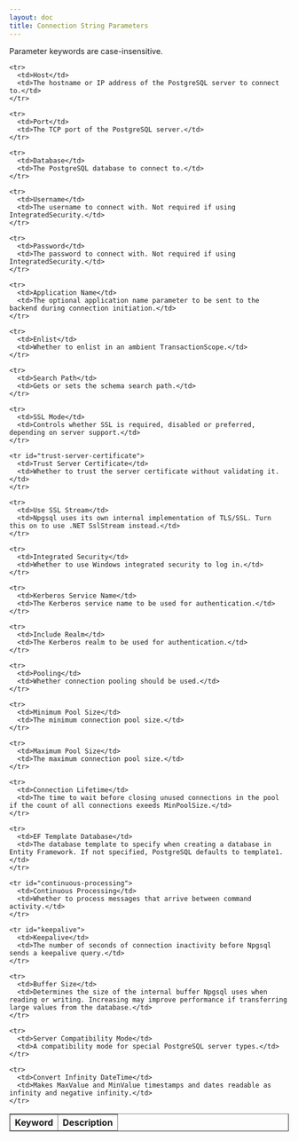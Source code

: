 ```yaml
---
layout: doc
title: Connection String Parameters
---
```


Parameter keywords are case-insensitive.

<table border="1">
  <thead>
    <tr>
      <th>Keyword</th>
      <th>Description</th>
    </tr>
  </thead>

  <tbody>

    <tr>
      <td>Host</td>
      <td>The hostname or IP address of the PostgreSQL server to connect to.</td>
    </tr>

    <tr>
      <td>Port</td>
      <td>The TCP port of the PostgreSQL server.</td>
    </tr>

    <tr>
      <td>Database</td>
      <td>The PostgreSQL database to connect to.</td>
    </tr>

    <tr>
      <td>Username</td>
      <td>The username to connect with. Not required if using IntegratedSecurity.</td>
    </tr>

    <tr>
      <td>Password</td>
      <td>The password to connect with. Not required if using IntegratedSecurity.</td>
    </tr>

    <tr>
      <td>Application Name</td>
      <td>The optional application name parameter to be sent to the backend during connection initiation.</td>
    </tr>

    <tr>
      <td>Enlist</td>
      <td>Whether to enlist in an ambient TransactionScope.</td>
    </tr>

    <tr>
      <td>Search Path</td>
      <td>Gets or sets the schema search path.</td>
    </tr>

    <tr>
      <td>SSL Mode</td>
      <td>Controls whether SSL is required, disabled or preferred, depending on server support.</td>
    </tr>

    <tr id="trust-server-certificate">
      <td>Trust Server Certificate</td>
      <td>Whether to trust the server certificate without validating it.</td>
    </tr>

    <tr>
      <td>Use SSL Stream</td>
      <td>Npgsql uses its own internal implementation of TLS/SSL. Turn this on to use .NET SslStream instead.</td>
    </tr>

    <tr>
      <td>Integrated Security</td>
      <td>Whether to use Windows integrated security to log in.</td>
    </tr>

    <tr>
      <td>Kerberos Service Name</td>
      <td>The Kerberos service name to be used for authentication.</td>
    </tr>

    <tr>
      <td>Include Realm</td>
      <td>The Kerberos realm to be used for authentication.</td>
    </tr>

    <tr>
      <td>Pooling</td>
      <td>Whether connection pooling should be used.</td>
    </tr>

    <tr>
      <td>Minimum Pool Size</td>
      <td>The minimum connection pool size.</td>
    </tr>

    <tr>
      <td>Maximum Pool Size</td>
      <td>The maximum connection pool size.</td>
    </tr>

    <tr>
      <td>Connection Lifetime</td>
      <td>The time to wait before closing unused connections in the pool if the count of all connections exeeds MinPoolSize.</td>
    </tr>

    <tr>
      <td>EF Template Database</td>
      <td>The database template to specify when creating a database in Entity Framework. If not specified, PostgreSQL defaults to template1.</td>
    </tr>

    <tr id="continuous-processing">
      <td>Continuous Processing</td>
      <td>Whether to process messages that arrive between command activity.</td>
    </tr>

    <tr id="keepalive">
      <td>Keepalive</td>
      <td>The number of seconds of connection inactivity before Npgsql sends a keepalive query.</td>
    </tr>

    <tr>
      <td>Buffer Size</td>
      <td>Determines the size of the internal buffer Npgsql uses when reading or writing. Increasing may improve performance if transferring large values from the database.</td>
    </tr>

    <tr>
      <td>Server Compatibility Mode</td>
      <td>A compatibility mode for special PostgreSQL server types.</td>
    </tr>

    <tr>
      <td>Convert Infinity DateTime</td>
      <td>Makes MaxValue and MinValue timestamps and dates readable as infinity and negative infinity.</td>
    </tr>

  </tbody>

<table>

